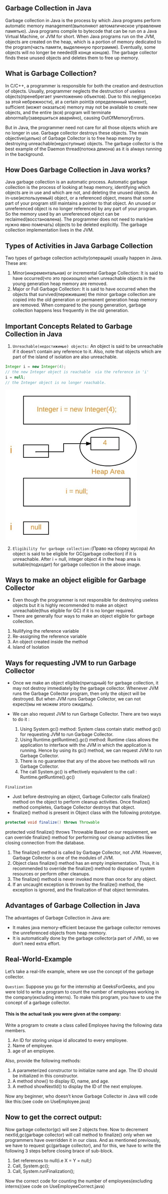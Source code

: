 ## Garbage Collection in Java

Garbage collection in Java is the process by which Java programs perform automatic memory management(выполняют автоматическое управление памятью). Java programs compile to bytecode that can be run on a Java Virtual Machine, or JVM for short. When Java programs run on the JVM, objects are created on the heap, which is a portion of memory dedicated to the program(часть памяти, выделенную программе). Eventually, some objects will no longer be needed(В конце концов). The garbage collector finds these unused objects and deletes them to free up memory.

## What is Garbage Collection?
In C/C++, a programmer is responsible for both the creation and destruction of objects. Usually, programmer neglects the destruction of useless objects(пренебрегает уничтожению объектов). Due to this negligence(из за этой небрежности), at a certain point(в определенный момент), sufficient (может оказаться) memory may not be available to create new objects, and the entire (вся) program will terminate abnormally(завершиться аварийно), causing OutOfMemoryErrors.

But in Java, the programmer need not care for all those objects which are no longer in use. Garbage collector destroys these objects. The main objective(целью) of Garbage Collector is to free heap memory by destroying unreachable(недоступные) objects. The garbage collector is the best example of the Daemon thread(потока демона) as it is always running in the background. 

## How Does Garbage Collection in Java works?
Java garbage collection is an automatic process. Automatic garbage collection is the process of looking at heap memory, identifying which objects are in use and which are not, and deleting the unused objects. An in-use(используемый) object, or a referenced object, means that some part of your program still maintains a pointer to that object. An unused or unreferenced object is no longer referenced by any part of your program. So the memory used by an unreferenced object can be reclaimed(восстановлена). The programmer does not need to mark(не нужно явно помечать) objects to be deleted explicitly. The garbage collection implementation lives in the JVM. 

## Types of Activities in Java Garbage Collection

Two types of garbage collection activity(операций) usually happen in Java. These are:

1. Minor(инкрементальная) or incremental Garbage Collection: It is said to have occurred(что это произошло) when unreachable objects in the young generation heap memory are removed.
2. Major or Full Garbage Collection: It is said to have occurred when the objects that survived(пережившие) the minor garbage collection are copied into the old generation or permanent generation heap memory are removed. When compared to the young generation, garbage collection happens less frequently in the old generation.


## Important Concepts Related to Garbage Collection in Java

1. `Unreachable(недостижимые) objects:` An object is said to be unreachable if it doesn’t contain any reference to it. Also, note that objects which are part of the island of isolation are also unreachable. 

```Java
Integer i = new Integer(4);
// the new Integer object is reachable  via the reference in 'i' 
i = null;
// the Integer object is no longer reachable.
```

![Alt text](image-1.png)

2. `Eligibility for garbage collection:`(Право на сборку мусора) An object is said to be eligible for GC(garbage collection) if it is unreachable. After i = null, integer object 4 in the heap area is suitable(подходит) for garbage collection in the above image.

## Ways to make an object eligible for Garbage Collector

* Even though the programmer is not responsible for destroying useless objects but it is highly recommended to make an object unreachable(thus eligible for GC) if it is no longer required.
* There are generally four ways to make an object eligible for garbage collection.
1. Nullifying the reference variable
2. Re-assigning the reference variable
3. An object created inside the method
4. Island of Isolation

## Ways for requesting JVM to run Garbage Collector

* Once we make an object eligible(пригодный) for garbage collection, it may not destroy immediately by the garbage collector. Whenever JVM runs the Garbage Collector program, then only the object will be destroyed. But when JVM runs Garbage Collector, we can not expect(мы не можем этого ожидать).

* We can also request JVM to run Garbage Collector. There are two ways to do it : 
    1. Using System.gc() method: System class contain static method gc() for requesting JVM to run Garbage Collector.
    2. Using Runtime.getRuntime().gc() method: Runtime class allows the application to interface with the JVM in which the application is running. Hence by using its gc() method, we can request JVM to run Garbage Collector.
    3. There is no guarantee that any of the above two methods will run Garbage Collector.
    4. The call System.gc() is effectively equivalent to the call : Runtime.getRuntime().gc()

`Finalization`
* Just before destroying an object, Garbage Collector calls finalize() method on the object to perform cleanup activities. Once finalize() method completes, Garbage Collector destroys that object.
* finalize() method is present in Object class with the following prototype.

```Java
protected void finalize() throws Throwable
```

protected void finalize() throws Throwable
Based on our requirement, we can override finalize() method for performing our cleanup activities like closing connection from the database. 

1. The finalize() method is called by Garbage Collector, not JVM. However, Garbage Collector is one of the modules of JVM.
2. Object class finalize() method has an empty implementation. Thus, it is recommended to override the finalize() method to dispose of system resources or perform other cleanups.
3. The finalize() method is never invoked more than once for any object.
4. If an uncaught exception is thrown by the finalize() method, the exception is ignored, and the finalization of that object terminates.

## Advantages of Garbage Collection in Java

The advantages of Garbage Collection in Java are:

* It makes java memory-efficient because the garbage collector removes the unreferenced objects from heap memory.
* It is automatically done by the garbage collector(a part of JVM), so we don’t need extra effort.

## Real-World-Example

Let’s take a real-life example, where we use the concept of the garbage collector.

`Question`: Suppose you go for the internship at GeeksForGeeks, and you were told to write a program to count the number of employees working in the company(excluding interns). To make this program, you have to use the concept of a garbage collector. 

#### This is the actual task you were given at the company:

Write a program to create a class called Employee having the following data members.

1. An ID for storing unique id allocated to every employee. 
2. Name of employee. 
3. age of an employee.

Also, provide the following methods:

1. A parameterized constructor to initialize name and age. The ID should be initialized in this constructor.
2. A method show() to display ID, name, and age.
3. A method showNextId() to display the ID of the next employee.

Now any beginner, who doesn’t know Garbage Collector in Java will code like this:(see code on UseEmployee.java)

## Now to get the correct output: 
Now garbage collector(gc) will see 2 objects free. Now to decrement nextId,gc(garbage collector) will call method to finalize() only when we programmers have overridden it in our class. And as mentioned previously, we have to request gc(garbage collector), and for this, we have to write the following 3 steps before closing brace of sub-block.  

1. Set references to null(i.e X = Y = null;)
2. Call, System.gc();
3. Call, System.runFinalization();

Now the correct code for counting the number of employees(excluding interns)(see code on UseEmployeeCorrect.java)
